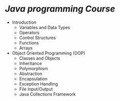 # ***Java programming Course***

- Introduction
  - Variables and Data Types
  - Operators
  - Control Structures
  - Functions
  - Arrays
- Object Oriented Programming (OOP)
  - Classes and Objects
  - Inheritance
  - Polymorphism
  - Abstraction
  - Encapsulation
  - Exception Handling
  - File Input/Output
  - Java Collections Framework
